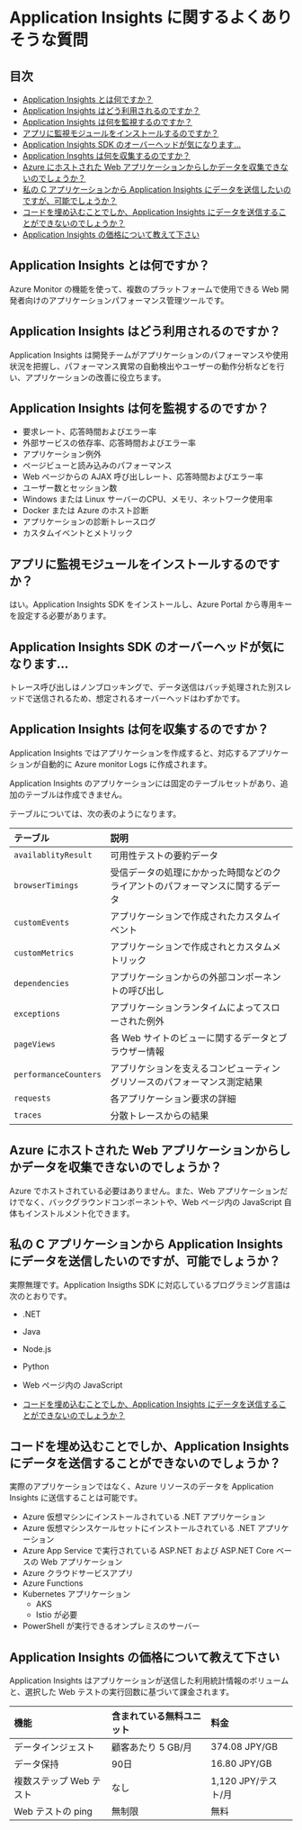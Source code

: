 # Application Insights に関するよくありそうな質問

## 目次

- [Application Insights とは何ですか？](#q-about)
- [Application Insights はどう利用されるのですか？](#q-about2)
- [Application Insights は何を監視するのですか？](#q-monitoring)
- [アプリに監視モジュールをインストールするのですか？](#q-module)
- [Application Insights SDK のオーバーヘッドが気になります…](#q-overhead)
- [Application Insghts は何を収集するのですか？](#q-data)
- [Azure にホストされた Web アプリケーションからしかデータを収集できないのでしょうか？](#q-apps)
- [私の C アプリケーションから Application Insights にデータを送信したいのですが、可能でしょうか？](#q-languages)
- [コードを埋め込むことでしか、Application Insights にデータを送信することができないのでしょうか？](#q-noncode)
- [Application Insights の価格について教えて下さい](#q-price)

## <a id="q-about">Application Insights とは何ですか？</a>

Azure Monitor の機能を使って、複数のプラットフォームで使用できる Web 開発者向けのアプリケーションパフォーマンス管理ツールです。

## <a id="q-about2">Application Insights はどう利用されるのですか？</a>

Application Insights は開発チームがアプリケーションのパフォーマンスや使用状況を把握し、パフォーマンス異常の自動検出やユーザーの動作分析などを行い、アプリケーションの改善に役立ちます。

## <a id="q-monitoring">Application Insights は何を監視するのですか？</a>

- 要求レート、応答時間およびエラー率
- 外部サービスの依存率、応答時間およびエラー率
- アプリケーション例外
- ページビューと読み込みのパフォーマンス
- Web ページからの AJAX 呼び出しレート、応答時間およびエラー率
- ユーザー数とセッション数
- Windows または Linux サーバーのCPU、メモリ、ネットワーク使用率
- Docker または Azure のホスト診断
- アプリケーションの診断トレースログ
- カスタムイベントとメトリック

## <a id="q-module">アプリに監視モジュールをインストールするのですか？</a>

はい。Application Insights SDK をインストールし、Azure Portal から専用キーを設定する必要があります。

## <a id="q-overhead">Application Insights SDK のオーバーヘッドが気になります…</a>

トレース呼び出しはノンブロッキングで、データ送信はバッチ処理された別スレッドで送信されるため、想定されるオーバーヘッドはわずかです。

## <a id="q-data">Application Insights は何を収集するのですか？</a>

Application Insights ではアプリケーションを作成すると、対応するアプリケーションが自動的に Azure monitor Logs に作成されます。

Application Insights のアプリケーションには固定のテーブルセットがあり、追加のテーブルは作成できません。

テーブルについては、次の表のようになります。

| テーブル | 説明 |
| :----- | :----- |
| `availablityResult` | 可用性テストの要約データ |
| `browserTimings` | 受信データの処理にかかった時間などのクライアントのパフォーマンスに関するデータ |
| `customEvents` | アプリケーションで作成されたカスタムイベント |
| `customMetrics` | アプリケーションで作成されとカスタムメトリック |
| `dependencies` | アプリケーションからの外部コンポーネントの呼び出し |
| `exceptions` | アプリケーションランタイムによってスローされた例外 |
| `pageViews` | 各 Web サイトのビューに関するデータとブラウザー情報 |
| `performanceCounters` | アプリケションを支えるコンピューティングリソースのパフォーマンス測定結果 |
| `requests` | 各アプリケーション要求の詳細 |
| `traces` | 分散トレースからの結果 |

## <a id="q-apps">Azure にホストされた Web アプリケーションからしかデータを収集できないのでしょうか？</a>

Azure でホストされている必要はありません。また、Web アプリケーションだけでなく、バックグラウンドコンポーネントや、Web ページ内の JavaScript 自体もインストルメント化できます。

## <a id="q-languages">私の C アプリケーションから Application Insights にデータを送信したいのですが、可能でしょうか？</a>

実際無理です。Application Insigths SDK に対応しているプログラミング言語は次のとおりです。

- .NET
- Java
- Node.js
- Python
- Web ページ内の JavaScript

- [コードを埋め込むことでしか、Application Insights にデータを送信することができないのでしょうか？](#q-noncode)

## <a id="q-noncode">コードを埋め込むことでしか、Application Insights にデータを送信することができないのでしょうか？</a>

実際のアプリケーションではなく、Azure リソースのデータを Application Insights に送信することは可能です。

- Azure 仮想マシンにインストールされている .NET アプリケーション
- Azure 仮想マシンスケールセットにインストールされている .NET アプリケーション
- Azure App Service で実行されている ASP.NET および ASP.NET Core ベースの Web アプリケーション
- Azure クラウドサービスアプリ
- Azure Functions
- Kubernetes アプリケーション
  - AKS
  - Istio が必要
- PowerShell が実行できるオンプレミスのサーバー

## <a id="q-price">Application Insights の価格について教えて下さい</a>

Application Insights はアプリケーションが送信した利用統計情報のボリュームと、選択した Web テストの実行回数に基づいて課金されます。

| 機能 | 含まれている無料ユニット | 料金 |
| :---- | :----- | :----- |
| データインジェスト | 顧客あたり 5 GB/月 | 374.08 JPY/GB |
| データ保持 | 90日 | 16.80 JPY/GB |
| 複数ステップ Web テスト | なし | 1,120 JPY/テスト/月 |
| Web テストの ping | 無制限 | 無料 |
